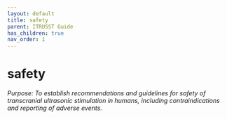 ```yaml
---
layout: default
title: safety
parent: ITRUSST Guide
has_children: true
nav_order: 1
---
```


# safety
*Purpose: To establish recommendations and guidelines for safety of transcranial ultrasonic stimulation in humans, including contraindications and reporting of adverse events.*
